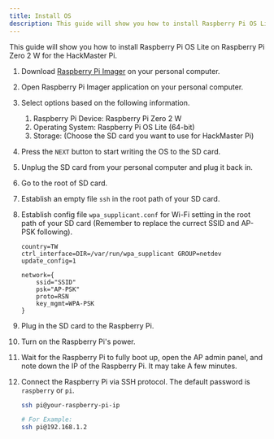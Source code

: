 ```yaml
---
title: Install OS
description: This guide will show you how to install Raspberry Pi OS Lite on Raspberry Pi Zero 2 W for the HackMaster Pi.
---
```


This guide will show you how to install Raspberry Pi OS Lite on Raspberry Pi Zero 2 W for the HackMaster Pi.

1. Download [Raspberry Pi Imager](https://www.raspberrypi.com/software/) on your personal computer.
2. Open Raspberry Pi Imager application on your personal computer.
3. Select options based on the following information.
   1. Raspberry Pi Device: Raspberry Pi Zero 2 W
   2. Operating System: Raspberry Pi OS Lite (64-bit)
   3. Storage: (Choose the SD card you want to use for HackMaster Pi)
4. Press the `NEXT` button to start writing the OS to the SD card.
5. Unplug the SD card from your personal computer and plug it back in.
6. Go to the root of SD card.
7. Establish an empty file `ssh` in the root path of your SD card.
8. Establish config file `wpa_supplicant.conf` for Wi-Fi setting in the root path of your SD card (Remember to replace the currect SSID and AP-PSK following).

    ```
    country=TW
    ctrl_interface=DIR=/var/run/wpa_supplicant GROUP=netdev
    update_config=1

    network={
        ssid="SSID"
        psk="AP-PSK"
        proto=RSN
        key_mgmt=WPA-PSK
    }
    ```
9.  Plug in the SD card to the Raspberry Pi.
10. Turn on the Raspberry Pi's power.
11. Wait for the Raspberry Pi to fully boot up, open the AP admin panel, and note down the IP of the Raspberry Pi. It may take A few minutes.
12. Connect the Raspberry Pi via SSH protocol. The default password is `raspberry` or `pi`.
    ```bash
    ssh pi@your-raspberry-pi-ip
    
    # For Example:
    ssh pi@192.168.1.2
    ```